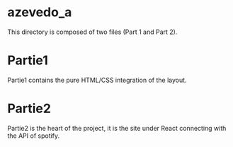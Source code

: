# azevedo_a
This directory is composed of two files (Part 1 and Part 2).
# Partie1
Partie1 contains the pure HTML/CSS integration of the layout.
# Partie2
Partie2 is the heart of the project, it is the site under React connecting with the API of spotify.

